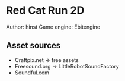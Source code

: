 # Red Cat Run 2D

Author: hinst
Game engine: Ebitengine

## Asset sources
* Craftpix.net -> free assets
* Freesound.org -> LittleRobotSoundFactory
* Soundful.com